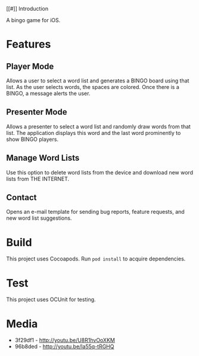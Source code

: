 [[#]] Introduction

A bingo game for iOS.

# Features

## Player Mode

Allows a user to select a word list and generates a BINGO board using that
list. As the user selects words, the spaces are colored. Once there is a
BINGO, a message alerts the user.

## Presenter Mode

Allows a presenter to select a word list and randomly draw words from
that list. The application displays this word and the last word
prominently to show BINGO players.

## Manage Word Lists

Use this option to delete word lists from the device and download new
word lists from THE INTERNET.

## Contact

Opens an e-mail template for sending bug reports, feature requests, and
new word list suggestions.

# Build

This project uses Cocoapods. Run `pod install` to acquire dependencies.

# Test

This project uses OCUnit for testing.

# Media

* 3f29df1 - http://youtu.be/U8R1hvOoXKM
* 96b8ded - http://youtu.be/Ia55q-tRGHQ
 
